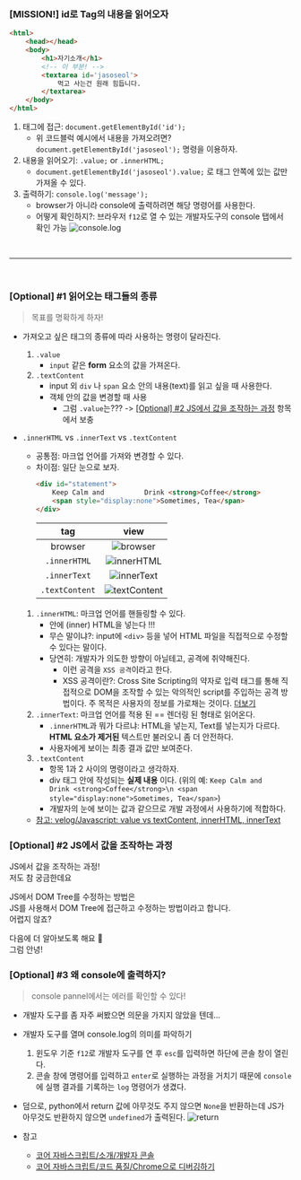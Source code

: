 ### [MISSION!] id로 Tag의 내용을 읽어오자

```html
<html>
    <head></head>
    <body>
        <h1>자기소개</h1>
        <!-- 이 부분! -->
        <textarea id='jasoseol'>
            먹고 사는건 원래 힘듭니다.
        </textarea>
    </body>
</html>
```

1. 태그에 접근:  `document.getElementById('id');` 
    - 위 코드블럭 예시에서 내용을 가져오려면? `document.getElementById('jasoseol');` 명령을 이용하자.
2. 내용을 읽어오기: `.value;` or `.innerHTML;`
    - `document.getElementById('jasoseol').value;` 로 태그 안쪽에 있는 값만 가져올 수 있다.
3. 출력하기: `console.log('message');`
    - browser가 아니라 console에 출력하려면 해당 명령어를 사용한다.
    - 어떻게 확인하지?: 브라우저 `f12`로 열 수 있는 개발자도구의 console 탭에서 확인 가능
        ![console.log](https://user-images.githubusercontent.com/60145951/152682244-95af39c5-e13d-4c27-9d94-6ce96947ba27.png)

<br><hr><br>

### [Optional] #1 읽어오는 태그들의 종류
> 목표를 명확하게 하자!
- 가져오고 싶은 태그의 종류에 따라 사용하는 명령이 달라진다.
    1. `.value`
        - `input` 같은 **form** 요소의 값을 가져온다.
    2. `.textContent`
        - input 외 `div` 나 `span` 요소 안의 내용(text)를 읽고 싶을 때 사용한다.
        - 객체 안의 값을 변경할 때 사용
            - 그럼 `.value`는??? -> [[Optional] #2 JS에서 값을 조작하는 과정](#-optional---2-js-------------) 항목에서 보충

- `.innerHTML` vs `.innerText` vs `.textContent`
    - 공통점: 마크업 언어를 가져와 변경할 수 있다.
    - 차이점: 일단 눈으로 보자.
        ```html
        <div id="statement">
            Keep Calm and          Drink <strong>Coffee</strong>
            <span style="display:none">Sometimes, Tea</span>
        </div>
        ```
        |tag|view|
        |:-:|:-:|
        |browser|![browser](https://user-images.githubusercontent.com/60145951/152688301-d2353801-7ee7-4bea-acaa-001f84b5cb79.png)|
        |`.innerHTML`|![innerHTML](https://user-images.githubusercontent.com/60145951/152688463-7ed41a9a-35eb-4c58-a069-c5b1bc14c153.png)|
        |`.innerText`|![innerText](https://user-images.githubusercontent.com/60145951/152688468-593f140f-a9ab-44cf-a0b9-33f8cafa5bc0.png)|
        |`.textContent`|![textContent](https://user-images.githubusercontent.com/60145951/152688478-7dbb36b7-aba8-4e4c-af76-991516a547ea.png)|

    

    1. `.innerHTML`: 마크업 언어를 핸들링할 수 있다.
        - 안에 (inner) HTML을 넣는다 !!!
        - 무슨 말이냐?: input에 `<div>` 등을 넣어 HTML 파일을 직접적으로 수정할 수 있다는 말이다.
        - 당연히: 개발자가 의도한 방향이 아닐테고, 공격에 취약해진다.
            - 이런 공격을 `XSS 공격`이라고 한다.
            - XSS 공격이란?: Cross Site Scripting의 약자로 입력 태그를 통해 직접적으로 DOM을 조작할 수 있는 악의적인 script를 주입하는 공격 방법이다. 주 목적은 사용자의 정보를 가로채는 것이다. [더보기](https://nordvpn.com/ko/blog/xss-attack/)
    2. `.innerText`: 마크업 언어를 적용 된 == 렌더링 된 형태로 읽어온다.
        - `.innerHTML`과 뭐가 다르냐: HTML을 넣는지, Text를 넣는지가 다르다. **HTML 요소가 제거된** 텍스트만 불러오니 좀 더 안전하다.
        - 사용자에게 보이는 최종 결과 값만 보여준다.
    3. `.textContent`
        - 항목 1과 2 사이의 명령이라고 생각하자.
        - div 태그 안에 작성되는 **실제 내용** 이다. (위의 예: `Keep Calm and          Drink <strong>Coffee</strong>\n <span style="display:none">Sometimes, Tea</span>`) 
        - 개발자의 눈에 보이는 값과 같으므로 개발 과정에서 사용하기에 적합하다.

    - [참고: velog/Javascript: value vs textContent, innerHTML, innerText](https://velog.io/@minjae-mj/Javascript-value-vs-textContent-innerHTML-innerText)

### [Optional] #2 JS에서 값을 조작하는 과정

JS에서 값을 조작하는 과정!  
저도 참 궁금한데요  

JS에서 DOM Tree를 수정하는 방법은  
JS를 사용해서 DOM Tree에 접근하고 수정하는 방법이라고 합니다.  
어렵지 않죠?  

다음에 더 알아보도록 해요 :wave:  
그럼 안녕!


### [Optional] #3 왜 console에 출력하지?
> console pannel에서는 에러를 확인할 수 있다!

- 개발자 도구를 좀 자주 써봤으면 의문을 가지지 않았을 텐데...  
- 개발자 도구를 열며 console.log의 의미를 파악하기
    1. 윈도우 기준 `f12`로 개발자 도구를 연 후 `esc`를 입력하면 하단에 콘솔 창이 열린다.  
    2. 콘솔 창에 명령어를 입력하고 `enter`로 실행하는 과정을 거치기 때문에 `console`에 실행 결과를 기록하는 `log` 명령어가 생겼다.  

- 덤으로, python에서 return 값에 아무것도 주지 않으면 `None`을 반환하는데 JS가 아무것도 반환하지 않으면 `undefined`가 출력된다.
    ![return](https://user-images.githubusercontent.com/60145951/152685612-1f636b56-e68b-4c28-bec4-647758d27463.png)

- 참고
    - [코어 자바스크립트/소개/개발자 콘솔](https://ko.javascript.info/devtools)
    - [코어 자바스크립트/코드 품질/Chrome으로 디버깅하기](https://ko.javascript.info/debugging-chrome)